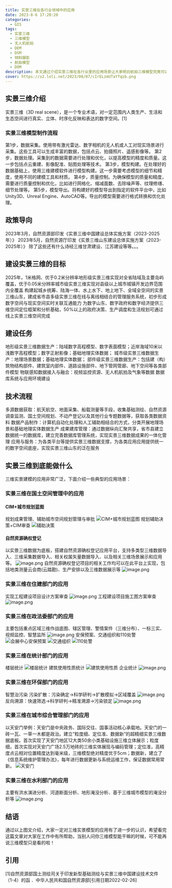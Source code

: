 ```yaml
---
title: 实景三维在各行业领域中的应用
date: 2023-8-6 17:20:20
categories:
  - GIS
tags:
  - 实景三维
  - 三维模型
  - 无人机航拍
  - DEM
  - DSM
  - 倾斜摄影
  - 航拍模型
  - DOM
description: 本文通过介绍实景三维在各行业里的应用场景让大家明白航拍三维模型究竟可以做什么，有什么用，纠正大家以往认为三维模型只能看的错误观念。
cover: https://s2.loli.net/2023/08/07/cIrELzmUTaYfqib.png
---
```

## 实景三维介绍
实景三维（3D real scene），是一个专业术语，对一定范围内人类生产、生活和生态空间进行真实、立体、时序化反映和表达的数字空间。[1]
### 实景三维模型制作流程
第1步，数据采集。使用带有激光雷达、数字相机的无人机或人工对现实场景进行采集。这些工具可以生成丰富的数据，包括点云、拍摄照片、遥感影像等。
第2步，数据处理。采集到的数据需要进行处理和优化，以提高模型的精度和质量。这一步包括点云重建、影像配准、贴图处理等技术。
第3步，模型构建。在处理好的数据基础上，使用三维建模软件进行模型构建。这一步需要考虑模型的细节和精度，使用不同的建模工具和材质。
第4步，质量控制。为确保模型的质量和精度，需要进行质量控制和优化，比如进行网格化、缩减面数、去除噪声等、纹理修缮、细节处理等。
第5步，模型导出。将构建好的模型导出到指定的软件平台中，比如Unity3D、Unreal Engine、AutoCAD等。导出的模型需要进行格式转换和优化处理。
## 政策导向
2023年3月，自然资源部印发《实景三维中国建设总体实施方案（2023-2025年）》
2023年5月，自然资源厅印发《实景三维山东建设总体实施方案（2023-2025年）》
除了这些还有什么诗经三维甘肃建设、江苏建设等等。。。
## 建设实景三维的目标
2025年，1米格网、优于0.2米分辨率地形级实景三维实现对全省陆域及主要岛屿覆盖，优于0.05米分辨率城市级实景三维实现对县级以上城市城镇开发边界范围内全覆盖
构建起城乡统筹、陆海一体、水上水下、地上地下、全域全空间的实景三维山东，建成省市县多级实景三维在线与离线相结合的管理服务系统，初步形成数字空间与现实空间实时关联互通能力
为数字山东、数字政府和数字经济提供三维空间定位框架和分析基础，50%以上的政府决策、生产调度和生活规划可通过线上实景三维空间完成
## 建设任务
地形级实景三维数据生产：陆域数字高程模型、数字表面模型；近岸海域10米以浅数字高程模型；数字正射影像；基础地理实体数据；
城市级实景三维数据生产：地理场景数据；基础地理实体数据；
部件级实景三维数据生产：包括建（构）筑物结构部件、建筑室内部件、道路设施部件、地下管网管廊、地下空间等各类部件模型
物联感知数据接入与融合：视频监控资源、无人机航拍及气象等数据
数据库系统与应用环境建设
## 技术流程
多源数据获取：航天航空、地面采集、船载测量等手段，收集基础测绘、自然资源调查监测、国土空间规划、不动产登记以及其他行业专题数据等，获取各类数据资料
数据产品制作：计算机自动化处理和人工辅助相结合的方式，分类开展地理场景和基础地理实体数据生产
成果建库管理：通过数据纵向汇聚共享，省市县建立数据统一的数据库，建立完善数据库管理系统，实现实景三维数据成果的一体化管理
应用与服务：为各类平台等提供实景三维数据支撑，为各类应用应用提供统一的数字空间底座，实现实景三维山东的泛在服务
## 实景三维到底能做什么
三维实景建模的应用非常广泛，下面介绍一些典型的应用场景：
### 实景三维在国土空间管理中的应用
#### CIM+城市规划蓝图
规划成果管理、辅助城市空间规划管理与审批
![CIM+城市规划蓝图](https://s2.loli.net/2023/08/07/OCLyG5S8xj7badD.png)
规划辅助决策+CIM审查
![辅助决策](https://s2.loli.net/2023/08/07/yraUqtDxs6WiR9P.png)
#### 自然资源确权登记
以实景三维数据为底板，搭建自然资源确权登记应用平台，支持多类型三维数据导入、三维采集数据导入、相关权属矢量数据导入、以及相关三维场景展示和应用等。
![image.png](https://s2.loli.net/2023/08/07/KXAlcDL62SOakEP.png)
自然资源确权登记项目的相关工作均可以在此平台上实现，包括地类测量云会商(云踏勘)、生产安排以及三维数据展示等
![image.png](https://s2.loli.net/2023/08/08/NumAw6Loyk2a1fW.png)
### 实景三维在住建部门的应用
实现工程建设项目设计方案审查
![image.png](https://s2.loli.net/2023/08/08/1vOAsZRqHFfJElU.png)
工程建设项目施工图方案审查
![image.png](https://s2.loli.net/2023/08/08/ztLPUfXwG9JdyAN.png)
### 实景三维在政法委部门的应用
主要包括重点区域三维作战底图、辖区管理、警情案件（三维分布）、一标三实、视频监控、智慧监所
![image.png](https://s2.loli.net/2023/08/08/BwNemx9SX7VUtEO.png)
安保预案、交通组织和110处警
![会展中心安保预案](https://s2.loli.net/2023/08/08/ItMhHmCOfQzgoSU.png)
![交通组织](https://s2.loli.net/2023/08/08/93QTrY41D5Rzdlo.png)
![110处警](https://s2.loli.net/2023/08/08/9ovxhiAy5mOEBIp.png)
### 实景三维在统计部门的应用
楼层统计
![楼层统计](https://s2.loli.net/2023/08/08/COYNaUhBLqGP2oH.png)
建筑使用性质统计
![建筑使用性质](https://s2.loli.net/2023/08/08/PR7gTLAYqtIUnp3.png)
企业统计
![image.png](https://s2.loli.net/2023/08/08/A7vtwujSciGLXKq.png)
### 实景三维在环保部门的应用
智慧治污染
污染扩散：污染确定→科学研判→扩散模拟→区域覆盖
![image.png](https://s2.loli.net/2023/08/08/tona9y1hWsLHz74.png)
反向溯源：快速筛选→科学研判→精准溯源→污染锁定
![image.png](https://s2.loli.net/2023/08/08/YWcge3rkzxmfKMN.png)
### 实景三维在城市综合管理部门的应用
以天安门举例：天安门是中央政务、国际交往、国事活动核心承载地。天安门的一砖一瓦、一草一木都是政治。建立“粒度细、定位准、数据新”的超精细实景三维数据底板。首次实现了天安门地区12大类50余小类基础设施三维立体展示；粒度细，首次实现对天安门广场2.5万地砖的三维实体展现与编码管理；定位准，高精度点云相对位置精度达到毫米级，三维模型绝对精度优于5cm；数据新，建立了《信息系统维护管理办法》，每年进行数据更新与系统运维工作，保证数据常用常新。
![天安门](https://s2.loli.net/2023/08/08/965WqcCXeIGJxdp.png)
### 实景三维在水利部门的应用
主要有洪水演进分析、河道断面分析、地形淹没分析、基于三维城市模型的淹没分析等
![image.png](https://s2.loli.net/2023/08/08/ilcWhVrwTDo7yHp.png)

## 结语
通过以上图文介绍，大家一定对三维实景模型的应用有了进一步的认识，希望看完这篇文章对大家在工作中有所帮助，当别人问你三维模型能干嘛的时候，可不能再说三维模型只是看的啦！
## 引用
[1]自然资源部国土测绘司关于印发新型基础测绘与实景三维中国建设技术文件（1-4）的函   ．中华人民共和国自然资源部[引用日期2022-02-26]
